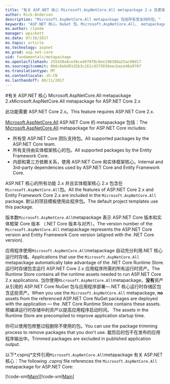 ```yaml
---
title: "有关 ASP.NET 核心 Microsoft.AspNetCore.All metapackage 2.x 及更高版本"
author: Rick-Anderson
description: "Microsoft.AspNetCore.All metapackage 包括所有受支持的包。"
keywords: "ASP.NET 核心，NuGet 包，Microsoft.AspNetCore.All、 metapackage"
ms.author: riande
manager: wpickett
ms.date: 07/16/2017
ms.topic: article
ms.technology: aspnet
ms.prod: asp.net-core
uid: fundamentals/metapackage
ms.openlocfilehash: 255438a4ce36ce4978f8c8ee298388a25ac00d17
ms.sourcegitcommit: 0b6c8e6d81d2b3c161cd375036eecbace46a9707
ms.translationtype: MT
ms.contentlocale: zh-CN
ms.lasthandoff: 08/11/2017
---
```

#<a name="microsoftaspnetcoreall-metapackage-for-aspnet-core-2x"></a><span data-ttu-id="a9484-104">有关 ASP.NET 核心 Microsoft.AspNetCore.All metapackage 2.x</span><span class="sxs-lookup"><span data-stu-id="a9484-104">Microsoft.AspNetCore.All metapackage for ASP.NET Core 2.x</span></span>

<span data-ttu-id="a9484-105">此功能需要 ASP.NET Core 2.x。</span><span class="sxs-lookup"><span data-stu-id="a9484-105">This feature requires ASP.NET Core 2.x.</span></span>

<span data-ttu-id="a9484-106">[Microsoft.AspNetCore.All](https://www.nuget.org/packages/Microsoft.AspNetCore.All) ASP.NET Core 的 metapackage 包括：</span><span class="sxs-lookup"><span data-stu-id="a9484-106">The [Microsoft.AspNetCore.All](https://www.nuget.org/packages/Microsoft.AspNetCore.All) metapackage for ASP.NET Core includes:</span></span>

* <span data-ttu-id="a9484-107">所有受 ASP.NET Core 团队支持包。</span><span class="sxs-lookup"><span data-stu-id="a9484-107">All supported packages by the ASP.NET Core team.</span></span>
* <span data-ttu-id="a9484-108">所有支持由实体框架核心的包。</span><span class="sxs-lookup"><span data-stu-id="a9484-108">All supported packages by the Entity Framework Core.</span></span> 
* <span data-ttu-id="a9484-109">内部和第三方依赖关系，使用 ASP.NET Core 和实体框架核心。</span><span class="sxs-lookup"><span data-stu-id="a9484-109">Internal and 3rd-party dependencies used by ASP.NET Core and Entity Framework Core.</span></span> 

<span data-ttu-id="a9484-110">ASP.NET 核心的所有功能 2.x 并且实体框架核心 2.x 包含在`Microsoft.AspNetCore.All`包。</span><span class="sxs-lookup"><span data-stu-id="a9484-110">All the features of ASP.NET Core 2.x and Entity Framework Core 2.x are included in the `Microsoft.AspNetCore.All` package.</span></span> <span data-ttu-id="a9484-111">默认的项目模板使用此程序包。</span><span class="sxs-lookup"><span data-stu-id="a9484-111">The default project templates use this package.</span></span>

<span data-ttu-id="a9484-112">版本数`Microsoft.AspNetCore.All`metapackage 表示 ASP.NET Core 版本和实体框架 Core 版本 （.NET Core 版本与对齐）。</span><span class="sxs-lookup"><span data-stu-id="a9484-112">The version number of the `Microsoft.AspNetCore.All` metapackage represents the ASP.NET Core version and Entity Framework Core version (aligned with the .NET Core version).</span></span>

<span data-ttu-id="a9484-113">应用程序使用`Microsoft.AspNetCore.All`metapackage 自动充分利用.NET 核心运行时存储。</span><span class="sxs-lookup"><span data-stu-id="a9484-113">Applications that use the `Microsoft.AspNetCore.All` metapackage automatically take advantage of the .NET Core Runtime Store.</span></span> <span data-ttu-id="a9484-114">运行时存储包含运行 ASP.NET Core 2.x 应用程序所需的所有运行时资产。</span><span class="sxs-lookup"><span data-stu-id="a9484-114">The Runtime Store contains all the runtime assets needed to run ASP.NET Core 2.x applications.</span></span> <span data-ttu-id="a9484-115">当你使用`Microsoft.AspNetCore.All`metapackage，**没有**资产从引用的 ASP.NET Core NuGet 包与应用程序部署&mdash;.NET 核心运行时存储区包含这些资产。</span><span class="sxs-lookup"><span data-stu-id="a9484-115">When you use the `Microsoft.AspNetCore.All` metapackage, **no** assets from the referenced ASP.NET Core NuGet packages are deployed with the application &mdash; the .NET Core Runtime Store contains these assets.</span></span> <span data-ttu-id="a9484-116"><!-- todo add link to Runtime store -->预编译运行时存储中的资产以提高应用程序启动时间。</span><span class="sxs-lookup"><span data-stu-id="a9484-116"><!-- todo add link to Runtime store --> The assets in the Runtime Store are precompiled to improve application startup time.</span></span>

<span data-ttu-id="a9484-117">你可以使用包修整过程删除不使用的包。</span><span class="sxs-lookup"><span data-stu-id="a9484-117">You can use the package trimming process to remove packages that you don't use.</span></span> <span data-ttu-id="a9484-118">裁剪后的包不在发布的应用程序输出中。</span><span class="sxs-lookup"><span data-stu-id="a9484-118">Trimmed packages are excluded in published application output.</span></span>

<span data-ttu-id="a9484-119">以下*.csproj*文件引用`Microsoft.AspNetCore.All`metapackage 有关 ASP.NET 核心：</span><span class="sxs-lookup"><span data-stu-id="a9484-119">The following *.csproj* file references the `Microsoft.AspNetCore.All` metapackage for ASP.NET Core:</span></span>

<span data-ttu-id="a9484-120">[!code-xml[Main](..\mvc\views\view-compilation\sample\MvcRazorCompileOnPublish2.csproj?highlight=9)]</span><span class="sxs-lookup"><span data-stu-id="a9484-120">[!code-xml[Main](..\mvc\views\view-compilation\sample\MvcRazorCompileOnPublish2.csproj?highlight=9)]</span></span>
